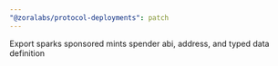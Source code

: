 ```yaml
---
"@zoralabs/protocol-deployments": patch
---
```


Export sparks sponsored mints spender abi, address, and typed data definition
